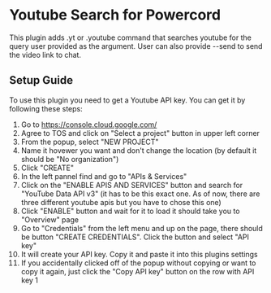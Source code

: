 # Youtube Search for Powercord

This plugin adds .yt or .youtube command that searches youtube for the query user provided as the argument. User can also provide --send to send the video link to chat.

## Setup Guide

To use this plugin you need to get a Youtube API key. You can get it by following these steps:

1. Go to https://console.cloud.google.com/
2. Agree to TOS and click on "Select a project" button in upper left corner
3. From the popup, select "NEW PROJECT"
4. Name it hovewer you want and don't change the location (by default it should be "No organization")
5. Click "CREATE"
6. In the left pannel find and go to "APIs & Services"
7. Click on the "ENABLE APIS AND SERVICES" button and search for "YouTube Data API v3" (it has to be this exact one. As of now, there are three different youtube apis but you have to chose this one)
8. Click "ENABLE" button and wait for it to load it should take you to "Overview" page
9. Go to "Credentials" from the left menu and up on the page, there should be button "CREATE CREDENTIALS". Click the button and select "API key"
10. It will create your API key. Copy it and paste it into this plugins settings
11. If you accidentally clicked off of the popup without copying or want to copy it again, just click the "Copy API key" button on the row with API key 1
